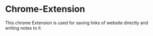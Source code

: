 # Chrome-Extension
This chrome Extension is used for saving links of website directly and writing notes to it
